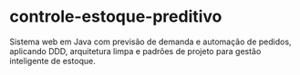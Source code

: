 # controle-estoque-preditivo
Sistema web em Java com previsão de demanda e automação de pedidos, aplicando DDD, arquitetura limpa e padrões de projeto para gestão inteligente de estoque.
